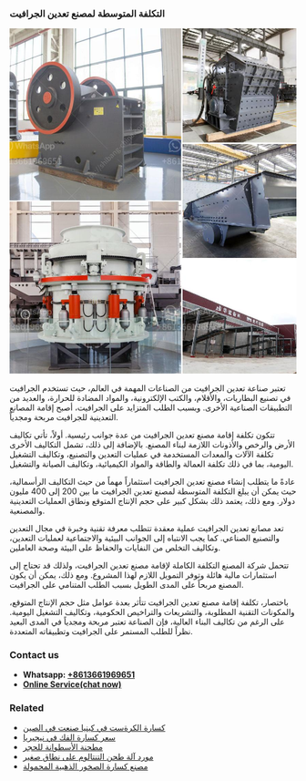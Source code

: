 <h3>التكلفة المتوسطة لمصنع تعدين الجرافيت</h3><img src='1701850530.jpg' alt=''><p>تعتبر صناعة تعدين الجرافيت من الصناعات المهمة في العالم، حيث تستخدم الجرافيت في تصنيع البطاريات، والأقلام، والكتب الإلكترونية، والمواد المضادة للحرارة، والعديد من التطبيقات الصناعية الأخرى. وبسبب الطلب المتزايد على الجرافيت، أصبح إقامة المصانع التعدينية للجرافيت مربحة ومجدياً.</p><p>تتكون تكلفة إقامة مصنع تعدين الجرافيت من عدة جوانب رئيسية. أولاً، تأتي تكاليف الأرض والرخص والأذونات اللازمة لبناء المصنع. بالإضافة إلى ذلك، تشمل التكاليف الأخرى تكلفة الآلات والمعدات المستخدمة في عمليات التعدين والتصنيع، وتكاليف التشغيل اليومية، بما في ذلك تكلفة العمالة والطاقة والمواد الكيميائية، وتكاليف الصيانة والتشغيل.</p><p>عادةً ما يتطلب إنشاء مصنع تعدين الجرافيت استثماراً مهماً من حيث التكاليف الرأسمالية، حيث يمكن أن يبلغ التكلفة المتوسطة لمصنع تعدين الجرافيت ما بين 200 إلى 400 مليون دولار. ومع ذلك، يعتمد ذلك بشكل كبير على حجم الإنتاج المتوقع ونطاق العمليات التعدينية والمصنعية.</p><p>تعد مصانع تعدين الجرافيت عملية معقدة تتطلب معرفة تقنية وخبرة في مجال التعدين والتصنيع الصناعي. كما يجب الانتباه إلى الجوانب البيئية والاجتماعية لعمليات التعدين، وتكاليف التخلص من النفايات والحفاظ على البيئة وصحة العاملين.</p><p>تتحمل شركة المصنع التكلفة الكاملة لإقامة مصنع تعدين الجرافيت، ولذلك قد تحتاج إلى استثمارات مالية هائلة وتوفر التمويل اللازم لهذا المشروع. ومع ذلك، يمكن أن يكون المصنع مربحاً على المدى الطويل بسبب الطلب المتنامي على الجرافيت.</p><p>باختصار، تكلفة إقامة مصنع تعدين الجرافيت تتأثر بعدة عوامل مثل حجم الإنتاج المتوقع، والمكونات التقنية المطلوبة، والتشريعات والتراخيص الحكومية، وتكاليف التشغيل اليومية. على الرغم من تكاليف البناء العالية، فإن الصناعة تعتبر مربحة ومجدياً في المدى البعيد نظراً للطلب المستمر على الجرافيت وتطبيقاته المتعددة.</p><h3>Contact us</h3><ul><li><strong>Whatsapp:&nbsp;<a href="https://wa.me/8613661969651">+8613661969651</a></strong></li><li><a href="https://swt.shibang-china.com/?git&amp;zhl&amp;التكلفة المتوسطة لمصنع تعدين الجرافيت"><strong>Online Service(chat now)</strong></a></li></ul><h3>Related</h3><ul><li><a href='كسارة الكرةست في كينيا صنعت في الصين.md'>كسارة الكرةست في كينيا صنعت في الصين</a></li><li><a href='سعر كسارة الفك في نيجيريا.md'>سعر كسارة الفك في نيجيريا</a></li><li><a href='مطحنة الأسطوانة للحجر.md'>مطحنة الأسطوانة للحجر</a></li><li><a href='مورد آلة طحن التنتالوم على نطاق صغير.md'>مورد آلة طحن التنتالوم على نطاق صغير</a></li><li><a href='مصنع كسارة الصخور الذهبية المحمولة.md'>مصنع كسارة الصخور الذهبية المحمولة</a></li></ul>